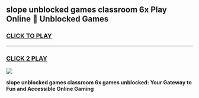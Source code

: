 
## slope unblocked games classroom 6x Play Online 👋 Unblocked Games
<h3>
<a href="https://premium.freeplayer.one?title=slope_unblocked_games_classroom_6x&ref=19F">CLICK TO PLAY</a></h3>
<hr>

<h3>
<a href="https://premium.freeplayer.one?title=slope_unblocked_games_classroom_6x&ref=19F">CLICK 2 PLAY</a>
  
</h3>

<a href="https://premium.freeplayer.one?title=slope_unblocked_games_classroom_6x&ref=19F"><img src="https://clearcache.store/games.png"></a>


**slope unblocked games classroom 6x games unblocked: Your Gateway to Fun and Accessible Online Gaming**
